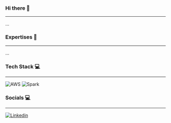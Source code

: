 ### Hi there 👋
---
...

### Expertises 🚀
---
...

### Tech Stack 💻
---
![AWS](https://img.shields.io/badge/Amazon_AWS-FF9900?style=for-the-badge&logo=amazonaws&logoColor=white) ![Spark](https://img.shields.io/badge/Apache_Spark-FFFFFF?style=for-the-badge&logo=apachespark&logoColor=#E35A16)

### Socials 💻
---
[![Linkedin](https://img.shields.io/badge/LinkedIn-%230077B5.svg?logo=linkedin&logoColor=white)](https://www.linkedin.com/in/tnromero/)


<!--
**tnromero/tnromero** is a ✨ _special_ ✨ repository because its `README.md` (this file) appears on your GitHub profile.

Here are some ideas to get you started:

- 🔭 I’m currently working on ...
- 🌱 I’m currently learning ...
- 👯 I’m looking to collaborate on ...
- 🤔 I’m looking for help with ...
- 💬 Ask me about ...
- 📫 How to reach me: ...
- 😄 Pronouns: ...
- ⚡ Fun fact: ...
-->
